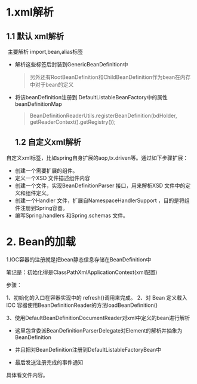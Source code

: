 

# 1.xml解析

##   1.1 默认 xml解析

​		主要解析 import,bean,alias标签

- 解析这些标签后封装到GenericBeanDefinition中

  > 另外还有RootBeanDefinition和ChildBeanDefinition作为bean在内存中对于bean的定义

- 将该beanDefinition注册到 DefaultListableBeanFactory中的属性 beanDefinitionMap

  > BeanDefinitionReaderUtils.registerBeanDefinition(bdHolder, getReaderContext().getRegistry());

  ## 1.2 自定义xml解析

​	自定义xml标签，比如spring自身扩展的aop,tx.driven等。通过如下步骤扩展：

- 创建一个需要扩展的组件。
- 定义一个XSD 文件描述组件内容
- 创建一个文件，实现BeanDefinitionParser 接口，用来解析XSD 文件中的定义和组件定义。
- 创建一个Handler 文件，扩展自NamespaceHandlerSupport ，目的是将组件注册到Spring容器。
- 编写Spring.handlers 和Spring.schemas 文件。



# 2. Bean的加载

1.IOC容器的注册就是把bean静态信息存储在BeanDefinition中

笔记是：初始化得是ClassPathXmlApplicationContext(xml配置)



步骤：

1、初始化的入口在容器实现中的 refresh()调用来完成。
2、对 Bean 定义载入 IOC 容器使用BeanDefinitionReader的方法loadBeanDefinition()

3、使用DefaultBeanDefinitionDocumentReader对xml中定义的bean进行解析

 - 这里包含委派BeanDefinitionParserDelegate对Element的解析并抽象为BeanDefinition
 - 并且把对BeanDefinition注册到DefaultListableFactoryBean中

- 最后发送注册完成的事件通知



具体看文件内容。